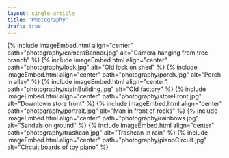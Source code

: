 ```yaml
---
layout: single-article
title: 'Photography'
draft: true
---
```


{% include imageEmbed.html align="center" path="photography/cameraBanner.jpg" alt="Camera hanging from tree branch" %}
{% include imageEmbed.html align="center" path="photography/lock.jpg" alt="Old lock on shed" %}
{% include imageEmbed.html align="center" path="photography/porch.jpg" alt="Porch in alley" %}
{% include imageEmbed.html align="center" path="photography/steinBuilding.jpg" alt="Old factory" %}
{% include imageEmbed.html align="center" path="photography/storeFront.jpg" alt="Downtown store front" %}
{% include imageEmbed.html align="center" path="photography/portrait.jpg" alt="Man in front of rocks" %}
{% include imageEmbed.html align="center" path="photography/rainbows.jpg" alt="Sandals on ground" %}
{% include imageEmbed.html align="center" path="photography/trashcan.jpg" alt="Trashcan in rain" %}
{% include imageEmbed.html align="center" path="photography/pianoCircuit.jpg" alt="Circuit boards of toy piano" %}
